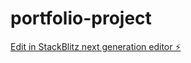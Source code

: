 # portfolio-project

[Edit in StackBlitz next generation editor ⚡️](https://stackblitz.com/~/github.com/yusra25cyber/portfolio-project)